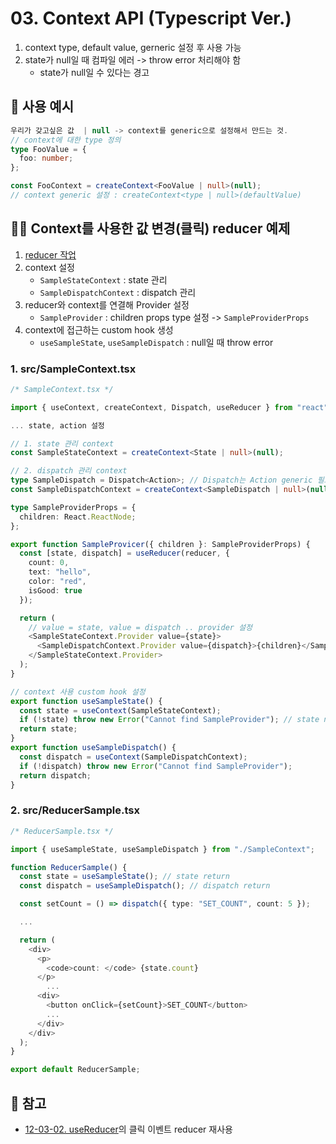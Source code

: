 # 03. Context API (Typescript Ver.)

1. context type, default value, gerneric 설정 후 사용 가능
2. state가 null일 때 컴파일 에러 -> throw error 처리해야 함
   * state가 null일 수 있다는 경고

## 📝 사용 예시
```typescript
우리가 갖고싶은 값  | null -> context를 generic으로 설정해서 만드는 것.
// context에 대한 type 정의
type FooValue = {
  foo: number;
};

const FooContext = createContext<FooValue | null>(null);
// context generic 설정 : createContext<type | null>(defaultValue) 
```

## 👩‍💻 Context를 사용한 값 변경(클릭) reducer 예제
1. [reducer 작업](https://github.com/1000peach/React-Study/blob/master/12.%20React%EC%97%90%EC%84%9C%20Typescript%20%EB%8B%A4%EB%A3%A8%EA%B8%B0/12-03.%20React%20%EC%83%81%ED%83%9C%20%EA%B4%80%EB%A6%AC/02.%20useReducer.md)
2. context 설정
   * `SampleStateContext` : state 관리
   * `SampleDispatchContext` : dispatch 관리
3. reducer와 context를 연결해 Provider 설정
   * `SampleProvider` : children props type 설정 -> `SampleProviderProps`
4. context에 접근하는 custom hook 생성
   * `useSampleState`, `useSampleDispatch` : null일 때 throw error

### 1. src/SampleContext.tsx
```typescript
/* SampleContext.tsx */

import { useContext, createContext, Dispatch, useReducer } from "react";

... state, action 설정

// 1. state 관리 context
const SampleStateContext = createContext<State | null>(null);

// 2. dispatch 관리 context
type SampleDispatch = Dispatch<Action>; // Dispatch는 Action generic 필요
const SampleDispatchContext = createContext<SampleDispatch | null>(null); // generic으로 Dispatch(SampleDispatch) 필요 (분리 -> 가독성)

type SampleProviderProps = {
  children: React.ReactNode;
};

export function SampleProvicer({ children }: SampleProviderProps) {
  const [state, dispatch] = useReducer(reducer, {
    count: 0,
    text: "hello",
    color: "red",
    isGood: true
  });

  return (
    // value = state, value = dispatch .. provider 설정
    <SampleStateContext.Provider value={state}>
      <SampleDispatchContext.Provider value={dispatch}>{children}</SampleDispatchContext.Provider>
    </SampleStateContext.Provider>
  );
}

// context 사용 custom hook 설정
export function useSampleState() {
  const state = useContext(SampleStateContext);
  if (!state) throw new Error("Cannot find SampleProvider"); // state null 체크 -> throw error
  return state;
}
export function useSampleDispatch() {
  const dispatch = useContext(SampleDispatchContext);
  if (!dispatch) throw new Error("Cannot find SampleProvider");
  return dispatch;
}
```

### 2. src/ReducerSample.tsx
```typescript
/* ReducerSample.tsx */

import { useSampleState, useSampleDispatch } from "./SampleContext";

function ReducerSample() {
  const state = useSampleState(); // state return
  const dispatch = useSampleDispatch(); // dispatch return

  const setCount = () => dispatch({ type: "SET_COUNT", count: 5 });

  ...

  return (
    <div>
      <p>
        <code>count: </code> {state.count}
      </p>
        ...
      <div>
        <button onClick={setCount}>SET_COUNT</button>
        ...
      </div>
    </div>
  );
}

export default ReducerSample;
```
## 🔗 참고
* [12-03-02. useReducer](https://github.com/1000peach/React-Study/blob/master/12.%20React%EC%97%90%EC%84%9C%20Typescript%20%EB%8B%A4%EB%A3%A8%EA%B8%B0/12-03.%20React%20%EC%83%81%ED%83%9C%20%EA%B4%80%EB%A6%AC/02.%20useReducer.md)의 클릭 이벤트 reducer 재사용

